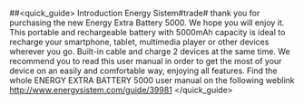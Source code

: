 ##<quick_guide> Introduction
Energy Sistem#trade# thank you for purchasing the new Energy Extra Battery 5000. We hope you will enjoy it. This portable and rechargeable battery with 5000mAh capacity is ideal to recharge your smartphone, tablet, multimedia player or other devices wherever you go. Built-in cable and charge 2 devices at the same time.
We recommend you to read this user manual in order to get the most of your device on an easily and comfortable way, enjoying all features. Find the whole ENERGY EXTRA BATTERY 5000 user manual on the following weblink http://www.energysistem.com/guide/39981
</quick_guide>
